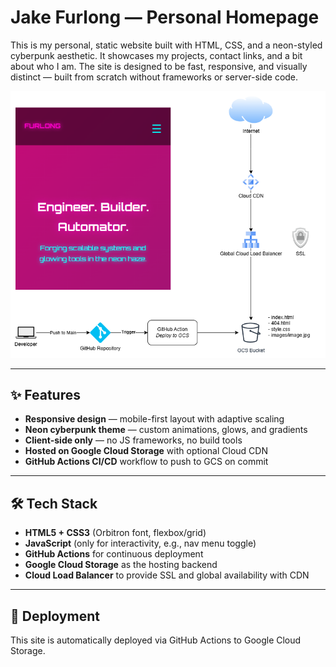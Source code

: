 # Jake Furlong — Personal Homepage

This is my personal, static website built with HTML, CSS, and a neon-styled cyberpunk aesthetic. It showcases my projects, contact links, and a bit about who I am. The site is designed to be fast, responsive, and visually distinct — built from scratch without frameworks or server-side code.

![Architecture Diagram](./images/homepage.drawio.png)

---

## ✨ Features

- **Responsive design** — mobile-first layout with adaptive scaling
- **Neon cyberpunk theme** — custom animations, glows, and gradients
- **Client-side only** — no JS frameworks, no build tools
- **Hosted on Google Cloud Storage** with optional Cloud CDN
- **GitHub Actions CI/CD** workflow to push to GCS on commit

---

## 🛠️ Tech Stack

- **HTML5 + CSS3** (Orbitron font, flexbox/grid)
- **JavaScript** (only for interactivity, e.g., nav menu toggle)
- **GitHub Actions** for continuous deployment
- **Google Cloud Storage** as the hosting backend
- **Cloud Load Balancer** to provide SSL and global availability with CDN

---

## 🚀 Deployment

This site is automatically deployed via GitHub Actions to Google Cloud Storage.
